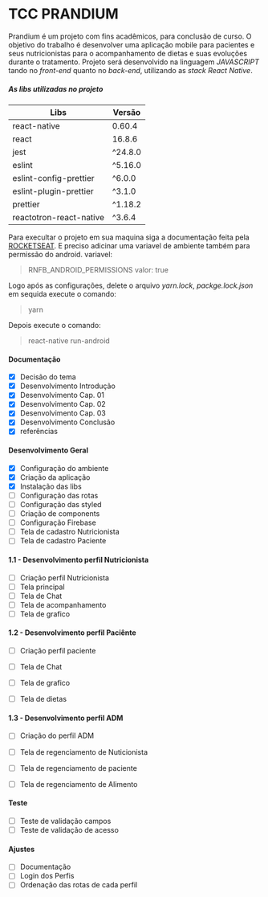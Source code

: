 # TCC PRANDIUM
Prandium é um projeto com fins acadêmicos, para conclusão de curso.
O objetivo do trabalho é desenvolver uma aplicação mobile para pacientes e seus nutricionistas para o acompanhamento de dietas e suas evoluções durante o tratamento.
Projeto será desenvolvido na linguagem _JAVASCRIPT_ tando no _front-end_ quanto no _back-end_, utilizando as _stack React Native_.

##### As libs utilizadas no projeto

| Libs                    | Versão  |
| ----------------------- | ------- |
| react-native            | 0.60.4  |
| react                   | 16.8.6  |
| jest                    | ^24.8.0 |
| eslint                  | ^5.16.0 |
| eslint-config-prettier  | ^6.0.0  |
| eslint-plugin-prettier  | ^3.1.0  |
| prettier                | ^1.18.2 |
| reactotron-react-native | ^3.6.4  |

Para execultar o projeto em sua maquina siga a documentação feita pela [ROCKETSEAT](https://docs.rocketseat.dev/ambiente-react-native/android/windows).
E preciso adicinar uma variavel de ambiente também para permissão do android.
 variavel:
 > RNFB_ANDROID_PERMISSIONS
valor:
> true

Logo após as configurações, delete o arquivo _yarn.lock_, _packge.lock.json_ em sequida execute o comando:
> yarn

Depois execute o comando:
> react-native run-android

#### Documentação
- [x] Decisão do tema
- [x] Desenvolvimento Introdução
- [x] Desenvolvimento Cap. 01
- [x] Desenvolvimento Cap. 02
- [x] Desenvolvimento Cap. 03
- [x] Desenvolvimento Conclusão
- [x] referências

#### Desenvolvimento Geral 
- [x] Configuração do ambiente
- [x] Criação da aplicação
- [x] Instalação das libs
- [ ] Configuração das rotas
- [ ] Configuração das styled
- [ ] Criação de components
- [ ] Configuração Firebase
- [ ] Tela de cadastro Nutricionista
- [ ] Tela de cadastro Paciente

 #### 1.1 - Desenvolvimento perfil Nutricionista
- [ ] Criação perfil Nutricionista
- [ ] Tela principal
- [ ] Tela de Chat
- [ ] Tela de acompanhamento
- [ ] Tela de grafico
  
 #### 1.2 - Desenvolvimento perfil Paciênte
- [ ] Criação perfil paciente
- [ ] Tela de Chat
- [ ] Tela de grafico
- [ ] Tela de dietas
  

 #### 1.3 - Desenvolvimento perfil ADM
- [ ] Criação do perfil ADM
- [ ] Tela de regenciamento de Nuticionista
- [ ] Tela de regenciamento de paciente
- [ ] Tela de regenciamento de Alimento


#### Teste
- [ ] Teste de validação campos
- [ ] Teste de validação de acesso

#### Ajustes
- [ ] Documentação
- [ ] Login dos Perfis
- [ ] Ordenação das rotas de cada perfil